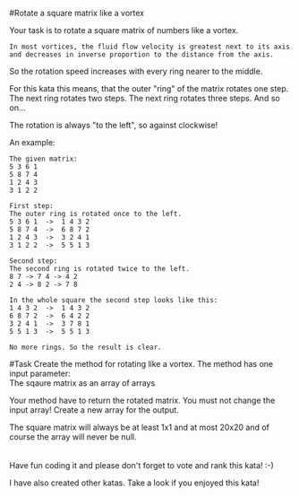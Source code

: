 #Rotate a square matrix like a vortex

Your task is to rotate a square matrix of numbers like a vortex. 
```
In most vortices, the fluid flow velocity is greatest next to its axis and decreases in inverse proportion to the distance from the axis.
```
So the rotation speed increases with every ring nearer to the middle.

For this kata this means, that the outer "ring" of the matrix rotates one step. The next ring rotates two steps. The next ring rotates three steps. And so on...

The rotation is always "to the left", so against clockwise!<br>

An example:
```
The given matrix:
5 3 6 1
5 8 7 4
1 2 4 3
3 1 2 2

First step:
The outer ring is rotated once to the left.
5 3 6 1  ->  1 4 3 2
5 8 7 4  ->  6 8 7 2
1 2 4 3  ->  3 2 4 1
3 1 2 2  ->  5 5 1 3

Second step:
The second ring is rotated twice to the left.
8 7 -> 7 4 -> 4 2
2 4 -> 8 2 -> 7 8 

In the whole square the second step looks like this:
1 4 3 2  ->  1 4 3 2
6 8 7 2  ->  6 4 2 2
3 2 4 1  ->  3 7 8 1
5 5 1 3  ->  5 5 1 3

No more rings. So the result is clear.

```

#Task
Create the method for rotating like a vortex.
The method has one input parameter:<br>
The sqaure matrix as an array of arrays <br>

Your method have to return the rotated matrix. You must not change the input array! Create a new array for the output.

The square matrix will always be at least 1x1 and at most 20x20 and of course the array will never be null.
<br><br><br>
Have fun coding it and please don't forget to vote and rank this kata! :-) 

I have also created other katas. Take a look if you enjoyed this kata!